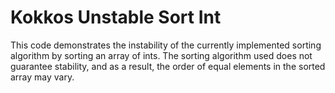 # Kokkos Unstable Sort Int
This code demonstrates the instability of the currently implemented sorting algorithm by sorting an array of ints. The sorting algorithm used does not guarantee stability, and as a result, the order of equal elements in the sorted array may vary.